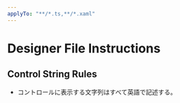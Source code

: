 ```yaml
---
applyTo: "**/*.ts,**/*.xaml"
---
```


# Designer File Instructions

## Control String Rules

- コントロールに表示する文字列はすべて英語で記述する。